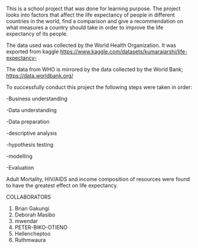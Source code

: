 This is a school project that was done for learning purpose. The project looks into factors that affect the life expectancy of people in different countries in the world, find a comparison and give a recommendation on what measures a country should take in order to improve the life expectancy of its people.


The data used was collected by the World Health Organization. 
It was exported from kaggle https://www.kaggle.com/datasets/kumarajarshi/life-expectancy-

The data from WHO is mirrored by the data collected by the World Bank; https://data.worldbank.org/ 


To successfully conduct this project the following steps were taken in order:

-Business understanding

-Data understanding

-Data preparation

-descriptive analysis

-hypothesis testing

-modelling

-Evaluation


Adult Mortality, HIV/AIDS and income composition of resources were found to have the greatest effect on life expectancy.


  COLLABORATORS
  
1. Brian Gakungi
2. Deborah Masibo
3. mwendar
4. PETER-BIKO-OTIENO
5. Hellencheptoo
6. Ruthmwaura
